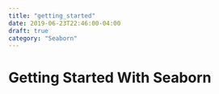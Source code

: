 ```yaml
---
title: "getting_started"
date: 2019-06-23T22:46:00-04:00
draft: true
category: "Seaborn"
---
```


# Getting Started With Seaborn
